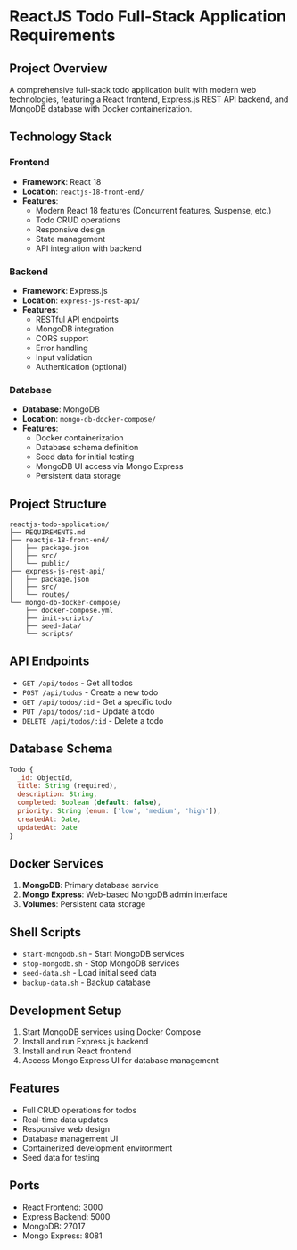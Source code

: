# ReactJS Todo Full-Stack Application Requirements

## Project Overview
A comprehensive full-stack todo application built with modern web technologies, featuring a React frontend, Express.js REST API backend, and MongoDB database with Docker containerization.

## Technology Stack

### Frontend
- **Framework**: React 18
- **Location**: `reactjs-18-front-end/`
- **Features**:
  - Modern React 18 features (Concurrent features, Suspense, etc.)
  - Todo CRUD operations
  - Responsive design
  - State management
  - API integration with backend

### Backend
- **Framework**: Express.js
- **Location**: `express-js-rest-api/`
- **Features**:
  - RESTful API endpoints
  - MongoDB integration
  - CORS support
  - Error handling
  - Input validation
  - Authentication (optional)

### Database
- **Database**: MongoDB
- **Location**: `mongo-db-docker-compose/`
- **Features**:
  - Docker containerization
  - Database schema definition
  - Seed data for initial testing
  - MongoDB UI access via Mongo Express
  - Persistent data storage

## Project Structure
```
reactjs-todo-application/
├── REQUIREMENTS.md
├── reactjs-18-front-end/
│   ├── package.json
│   ├── src/
│   └── public/
├── express-js-rest-api/
│   ├── package.json
│   ├── src/
│   └── routes/
└── mongo-db-docker-compose/
    ├── docker-compose.yml
    ├── init-scripts/
    ├── seed-data/
    └── scripts/
```

## API Endpoints
- `GET /api/todos` - Get all todos
- `POST /api/todos` - Create a new todo
- `GET /api/todos/:id` - Get a specific todo
- `PUT /api/todos/:id` - Update a todo
- `DELETE /api/todos/:id` - Delete a todo

## Database Schema
```javascript
Todo {
  _id: ObjectId,
  title: String (required),
  description: String,
  completed: Boolean (default: false),
  priority: String (enum: ['low', 'medium', 'high']),
  createdAt: Date,
  updatedAt: Date
}
```

## Docker Services
1. **MongoDB**: Primary database service
2. **Mongo Express**: Web-based MongoDB admin interface
3. **Volumes**: Persistent data storage

## Shell Scripts
- `start-mongodb.sh` - Start MongoDB services
- `stop-mongodb.sh` - Stop MongoDB services
- `seed-data.sh` - Load initial seed data
- `backup-data.sh` - Backup database

## Development Setup
1. Start MongoDB services using Docker Compose
2. Install and run Express.js backend
3. Install and run React frontend
4. Access Mongo Express UI for database management

## Features
- Full CRUD operations for todos
- Real-time data updates
- Responsive web design
- Database management UI
- Containerized development environment
- Seed data for testing

## Ports
- React Frontend: 3000
- Express Backend: 5000
- MongoDB: 27017
- Mongo Express: 8081